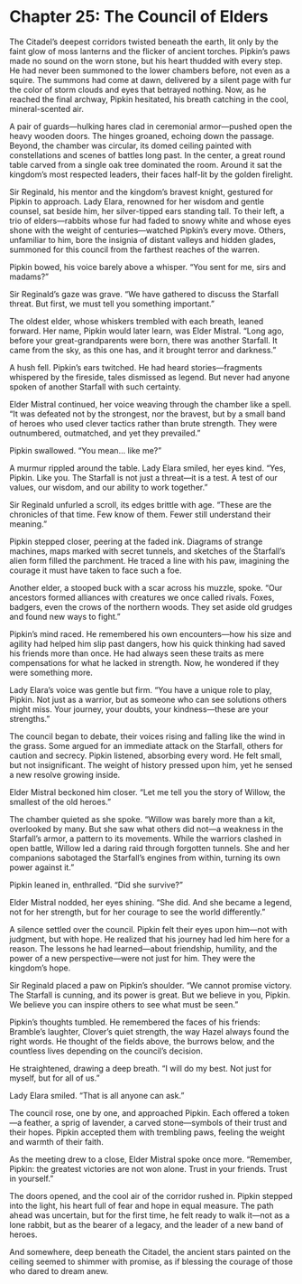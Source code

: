 # Chapter 25: The Council of Elders

The Citadel’s deepest corridors twisted beneath the earth, lit only by the faint glow of moss lanterns and the flicker of ancient torches. Pipkin’s paws made no sound on the worn stone, but his heart thudded with every step. He had never been summoned to the lower chambers before, not even as a squire. The summons had come at dawn, delivered by a silent page with fur the color of storm clouds and eyes that betrayed nothing. Now, as he reached the final archway, Pipkin hesitated, his breath catching in the cool, mineral-scented air.

A pair of guards—hulking hares clad in ceremonial armor—pushed open the heavy wooden doors. The hinges groaned, echoing down the passage. Beyond, the chamber was circular, its domed ceiling painted with constellations and scenes of battles long past. In the center, a great round table carved from a single oak tree dominated the room. Around it sat the kingdom’s most respected leaders, their faces half-lit by the golden firelight.

Sir Reginald, his mentor and the kingdom’s bravest knight, gestured for Pipkin to approach. Lady Elara, renowned for her wisdom and gentle counsel, sat beside him, her silver-tipped ears standing tall. To their left, a trio of elders—rabbits whose fur had faded to snowy white and whose eyes shone with the weight of centuries—watched Pipkin’s every move. Others, unfamiliar to him, bore the insignia of distant valleys and hidden glades, summoned for this council from the farthest reaches of the warren.

Pipkin bowed, his voice barely above a whisper. “You sent for me, sirs and madams?”

Sir Reginald’s gaze was grave. “We have gathered to discuss the Starfall threat. But first, we must tell you something important.”

The oldest elder, whose whiskers trembled with each breath, leaned forward. Her name, Pipkin would later learn, was Elder Mistral. “Long ago, before your great-grandparents were born, there was another Starfall. It came from the sky, as this one has, and it brought terror and darkness.”

A hush fell. Pipkin’s ears twitched. He had heard stories—fragments whispered by the fireside, tales dismissed as legend. But never had anyone spoken of another Starfall with such certainty.

Elder Mistral continued, her voice weaving through the chamber like a spell. “It was defeated not by the strongest, nor the bravest, but by a small band of heroes who used clever tactics rather than brute strength. They were outnumbered, outmatched, and yet they prevailed.”

Pipkin swallowed. “You mean... like me?”

A murmur rippled around the table. Lady Elara smiled, her eyes kind. “Yes, Pipkin. Like you. The Starfall is not just a threat—it is a test. A test of our values, our wisdom, and our ability to work together.”

Sir Reginald unfurled a scroll, its edges brittle with age. “These are the chronicles of that time. Few know of them. Fewer still understand their meaning.”

Pipkin stepped closer, peering at the faded ink. Diagrams of strange machines, maps marked with secret tunnels, and sketches of the Starfall’s alien form filled the parchment. He traced a line with his paw, imagining the courage it must have taken to face such a foe.

Another elder, a stooped buck with a scar across his muzzle, spoke. “Our ancestors formed alliances with creatures we once called rivals. Foxes, badgers, even the crows of the northern woods. They set aside old grudges and found new ways to fight.”

Pipkin’s mind raced. He remembered his own encounters—how his size and agility had helped him slip past dangers, how his quick thinking had saved his friends more than once. He had always seen these traits as mere compensations for what he lacked in strength. Now, he wondered if they were something more.

Lady Elara’s voice was gentle but firm. “You have a unique role to play, Pipkin. Not just as a warrior, but as someone who can see solutions others might miss. Your journey, your doubts, your kindness—these are your strengths.”

The council began to debate, their voices rising and falling like the wind in the grass. Some argued for an immediate attack on the Starfall, others for caution and secrecy. Pipkin listened, absorbing every word. He felt small, but not insignificant. The weight of history pressed upon him, yet he sensed a new resolve growing inside.

Elder Mistral beckoned him closer. “Let me tell you the story of Willow, the smallest of the old heroes.”

The chamber quieted as she spoke. “Willow was barely more than a kit, overlooked by many. But she saw what others did not—a weakness in the Starfall’s armor, a pattern to its movements. While the warriors clashed in open battle, Willow led a daring raid through forgotten tunnels. She and her companions sabotaged the Starfall’s engines from within, turning its own power against it.”

Pipkin leaned in, enthralled. “Did she survive?”

Elder Mistral nodded, her eyes shining. “She did. And she became a legend, not for her strength, but for her courage to see the world differently.”

A silence settled over the council. Pipkin felt their eyes upon him—not with judgment, but with hope. He realized that his journey had led him here for a reason. The lessons he had learned—about friendship, humility, and the power of a new perspective—were not just for him. They were the kingdom’s hope.

Sir Reginald placed a paw on Pipkin’s shoulder. “We cannot promise victory. The Starfall is cunning, and its power is great. But we believe in you, Pipkin. We believe you can inspire others to see what must be seen.”

Pipkin’s thoughts tumbled. He remembered the faces of his friends: Bramble’s laughter, Clover’s quiet strength, the way Hazel always found the right words. He thought of the fields above, the burrows below, and the countless lives depending on the council’s decision.

He straightened, drawing a deep breath. “I will do my best. Not just for myself, but for all of us.”

Lady Elara smiled. “That is all anyone can ask.”

The council rose, one by one, and approached Pipkin. Each offered a token—a feather, a sprig of lavender, a carved stone—symbols of their trust and their hopes. Pipkin accepted them with trembling paws, feeling the weight and warmth of their faith.

As the meeting drew to a close, Elder Mistral spoke once more. “Remember, Pipkin: the greatest victories are not won alone. Trust in your friends. Trust in yourself.”

The doors opened, and the cool air of the corridor rushed in. Pipkin stepped into the light, his heart full of fear and hope in equal measure. The path ahead was uncertain, but for the first time, he felt ready to walk it—not as a lone rabbit, but as the bearer of a legacy, and the leader of a new band of heroes.

And somewhere, deep beneath the Citadel, the ancient stars painted on the ceiling seemed to shimmer with promise, as if blessing the courage of those who dared to dream anew.
